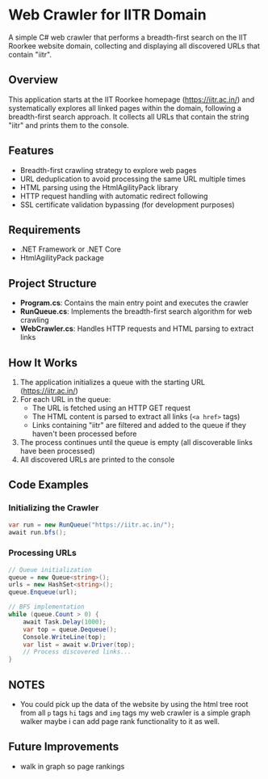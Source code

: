 # Web Crawler for IITR Domain

A simple C# web crawler that performs a breadth-first search on the IIT Roorkee website domain, collecting and displaying all discovered URLs that contain "iitr".

## Overview

This application starts at the IIT Roorkee homepage (https://iitr.ac.in/) and systematically explores all linked pages within the domain, following a breadth-first search approach. It collects all URLs that contain the string "iitr" and prints them to the console.

## Features

- Breadth-first crawling strategy to explore web pages
- URL deduplication to avoid processing the same URL multiple times
- HTML parsing using the HtmlAgilityPack library
- HTTP request handling with automatic redirect following
- SSL certificate validation bypassing (for development purposes)

## Requirements

- .NET Framework or .NET Core
- HtmlAgilityPack package

## Project Structure

- **Program.cs**: Contains the main entry point and executes the crawler
- **RunQueue.cs**: Implements the breadth-first search algorithm for web crawling
- **WebCrawler.cs**: Handles HTTP requests and HTML parsing to extract links

## How It Works

1. The application initializes a queue with the starting URL (https://iitr.ac.in/)
2. For each URL in the queue:
   - The URL is fetched using an HTTP GET request
   - The HTML content is parsed to extract all links (`<a href>` tags)
   - Links containing "iitr" are filtered and added to the queue if they haven't been processed before
3. The process continues until the queue is empty (all discoverable links have been processed)
4. All discovered URLs are printed to the console

## Code Examples

### Initializing the Crawler

```csharp
var run = new RunQueue("https://iitr.ac.in/");
await run.bfs();
```

### Processing URLs

```csharp
// Queue initialization
queue = new Queue<string>();
urls = new HashSet<string>();
queue.Enqueue(url);

// BFS implementation
while (queue.Count > 0) {
    await Task.Delay(1000);
    var top = queue.Dequeue();
    Console.WriteLine(top);
    var list = await w.Driver(top);
    // Process discovered links...
}
```

## NOTES

- You could pick up the data of the website by using the html tree root from all `p` tags `hi` tags and `img` tags my web crawler is a simple graph walker maybe i can add page rank functionality to it as well. 

## Future Improvements

- walk in graph so page rankings
